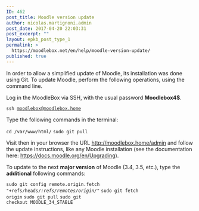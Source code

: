 ```yaml
---
ID: 462
post_title: Moodle version update
author: nicolas.martignoni.admin
post_date: 2017-04-20 22:03:31
post_excerpt: ""
layout: epkb_post_type_1
permalink: >
  https://moodlebox.net/en/help/moodle-version-update/
published: true
---
```

In order to allow a simplified update of Moodle, its installation was done using Git. To update Moodle, perform the following operations, using the command line.

Log in the MoodleBox via SSH, with the usual password <strong>Moodlebox4$</strong>.

<code>ssh moodlebox@moodlebox.home</code>

Type the following commands in the terminal:

<code>cd /var/www/html/</code>
<code>sudo git pull</code>

Visit then in your browser the URL <a class="_blanktarget" href="http://moodlebox.home/admin">http://moodlebox.home/admin</a> and follow the update instructions, like any Moodle installation (see the documentation here: <a class="_blanktarget" href="https://docs.moodle.org/en/Upgrading" target="_blank" rel="noopener noreferrer">https://docs.moodle.org/en/Upgrading</a>).

To update to the next <strong>major version</strong> of Moodle (3.4, 3.5, etc.), type the <strong>additional</strong> following commands:

<code>sudo git config remote.origin.fetch "+refs/heads/*:refs/remotes/origin/*"</code>
<code>sudo git fetch origin</code>
<code>sudo git pull</code>
<code>sudo git checkout MOODLE_34_STABLE</code>